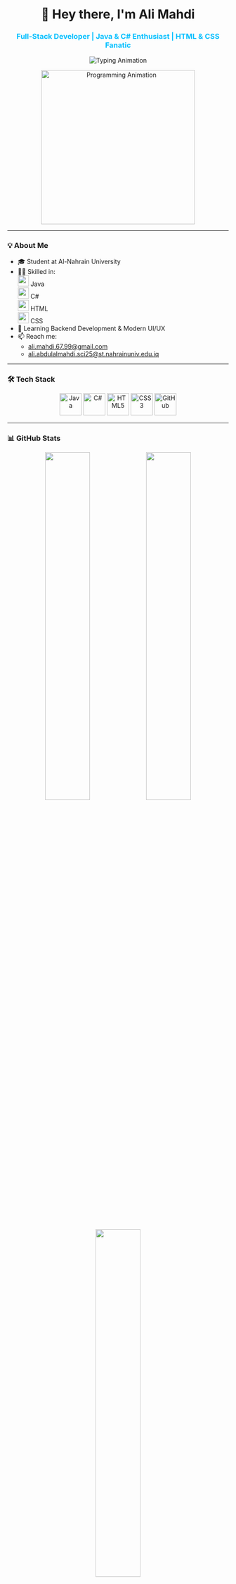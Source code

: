 <h1 align="center">👋 Hey there, I'm Ali Mahdi</h1>
<h3 align="center" style="font-weight:700;color:#00bfff;">
  Full-Stack Developer | Java & C# Enthusiast | HTML & CSS Fanatic
</h3>

<p align="center">
  <img src="https://readme-typing-svg.herokuapp.com?font=Fira+Code&size=30&color=00bfff&width=600&lines=Crafting+Quality+Code.;Building+Real+World+Apps.;Always+Learning+And+Improving." alt="Typing Animation" />
</p>

<p align="center">
  <img src="https://media.giphy.com/media/26gslXmhCqVj7D4u0/giphy.gif" alt="Programming Animation" width="350" />
</p>

---

### 💡 About Me

- 🎓 Student at Al-Nahrain University
- 👨‍💻 Skilled in:  
  <img src="https://cdn.jsdelivr.net/gh/devicons/devicon/icons/java/java-original.svg" width="25" height="25"/> Java &nbsp;  
  <img src="https://cdn.jsdelivr.net/gh/devicons/devicon/icons/csharp/csharp-original.svg" width="25" height="25"/> C# &nbsp;  
  <img src="https://cdn.jsdelivr.net/gh/devicons/devicon/icons/html5/html5-original.svg" width="25" height="25"/> HTML &nbsp;  
  <img src="https://cdn.jsdelivr.net/gh/devicons/devicon/icons/css3/css3-original.svg" width="25" height="25"/> CSS  
- 🌱 Learning Backend Development & Modern UI/UX  
- 📫 Reach me:  
  - <a href="mailto:ali.mahdi.67.99@gmail.com">ali.mahdi.67.99@gmail.com</a>  
  - <a href="mailto:ali.abdulalmahdi.sci25@st.nahrainuniv.edu.iq">ali.abdulalmahdi.sci25@st.nahrainuniv.edu.iq</a>  

---

### 🛠️ Tech Stack

<p align="center">
  <img src="https://cdn.jsdelivr.net/gh/devicons/devicon/icons/java/java-original.svg" width="50" height="50" alt="Java"/>
  <img src="https://cdn.jsdelivr.net/gh/devicons/devicon/icons/csharp/csharp-original.svg" width="50" height="50" alt="C#"/>
  <img src="https://cdn.jsdelivr.net/gh/devicons/devicon/icons/html5/html5-original.svg" width="50" height="50" alt="HTML5"/>
  <img src="https://cdn.jsdelivr.net/gh/devicons/devicon/icons/css3/css3-original.svg" width="50" height="50" alt="CSS3"/>
  <img src="https://cdn.jsdelivr.net/gh/devicons/devicon/icons/github/github-original.svg" width="50" height="50" alt="GitHub"/>
</p>

---

### 📊 GitHub Stats

<div align="center">
  <img src="https://github-readme-stats.vercel.app/api?username=AliDev&show_icons=true&theme=dracula&count_private=true" width="45%" />
  <img src="https://github-readme-streak-stats.herokuapp.com/?user=AliDev&theme=dracula" width="45%" />
</div>

<div align="center" style="margin-top:10px;">
  <img src="https://github-readme-stats.vercel.app/api/top-langs/?username=AliDev&layout=compact&theme=dracula" width="45%" />
</div>

---

### 🐍 GitHub Contribution Snake

<p align="center">
  <img src="https://github.com/AliDev/AliDev/blob/output/github-contribution-grid-snake.svg" alt="GitHub Snake" />
</p>

---

### 🔥 How to enable snake animation (GitHub Actions):

أنشئ ملف .github/workflows/snake.yml بهذا المحتوى:

```yaml
name: GitHub Snake Animation
on:
  schedule:
    - cron: '0 * * * *'  # every hour
jobs:
  build:
    runs-on: ubuntu-latest
    steps:
      - uses: saurabhdaware/github-contribution-snake@main
        with:
          username: AliDev  # غيره إلى اسمك على GitHub
          color: '00bfff'
          snake: 'yes'
